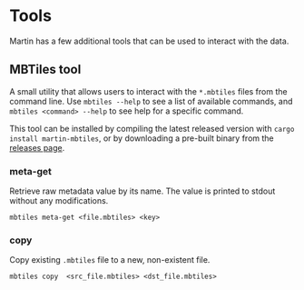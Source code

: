 # Tools

Martin has a few additional tools that can be used to interact with the data.

## MBTiles tool
A small utility that allows users to interact with the `*.mbtiles` files from the command line. Use `mbtiles --help` to see a list of available commands, and `mbtiles <command> --help` to see help for a specific command.

This tool can be installed by compiling the latest released version with `cargo install martin-mbtiles`, or by downloading a pre-built binary from the [releases page](https://github.com/maplibre/martin/releases/latest).

### meta-get
Retrieve raw metadata value by its name. The value is printed to stdout without any modifications.

```shell
mbtiles meta-get <file.mbtiles> <key>
```

### copy
Copy existing `.mbtiles` file to a new, non-existent file.

```shell
mbtiles copy  <src_file.mbtiles> <dst_file.mbtiles>
```
